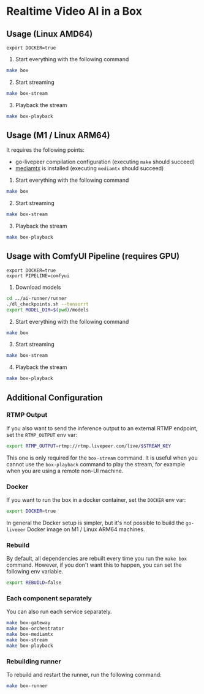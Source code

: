 # Realtime Video AI in a Box

## Usage (Linux AMD64)

```
export DOCKER=true
```

1. Start everything with the following command
```bash
make box
```
2. Start streaming
```bash
make box-stream
```

3. Playback the stream
```bash
make box-playback
```

## Usage (M1 / Linux ARM64)

It requires the following points:
- go-livepeer compilation configuration (executing `make` should succeed)
- [mediamtx](https://github.com/bluenviron/mediamtx) is installed (executing `mediamtx` should succeed)

1. Start everything with the following command
```bash
make box
```
2. Start streaming
```bash
make box-stream
```

3. Playback the stream
```bash
make box-playback
```

## Usage with ComfyUI Pipeline (requires GPU)

```
export DOCKER=true
export PIPELINE=comfyui
```

1. Download models

```bash
cd ../ai-runner/runner
./dl_checkpoints.sh --tensorrt
export MODEL_DIR=$(pwd)/models
```

2. Start everything with the following command
```bash
make box
```
3. Start streaming
```bash
make box-stream
```

4. Playback the stream
```bash
make box-playback
```

## Additional Configuration

### RTMP Output

If you also want to send the inference output to an external RTMP endpoint, set the `RTMP_OUTPUT` env var:
```bash
export RTMP_OUTPUT=rtmp://rtmp.livepeer.com/live/$STREAM_KEY
```

This one is only required for the `box-stream` command. It is useful when you cannot use the `box-playback` command to play the stream, for example when you are using a remote non-UI machine.

### Docker
If you want to run the box in a docker container, set the `DOCKER` env var:
```bash
export DOCKER=true
```

In general the Docker setup is simpler, but it's not possible to build the `go-liveeer` Docker image on M1 / Linux ARM64 machines.

### Rebuild

By default, all dependencies are rebuilt every time you run the `make box` command. However, if you don't want this to happen, you can set the following env variable.

```bash
export REBUILD=false
```

### Each component separately

You can also run each service separately.
```bash
make box-gateway
make box-orchestrator
make box-mediamtx
make box-stream
make box-playback
```

### Rebuilding runner
To rebuild and restart the runner, run the following command:
```bash
make box-runner
```
